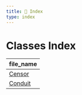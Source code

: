 ```yaml
---
title: 📑 Index
type: index
---
```


# Classes Index

| file_name             |
| --------------------- |
| [Censor](../Censor)   |
| [Conduit](../Conduit) |
